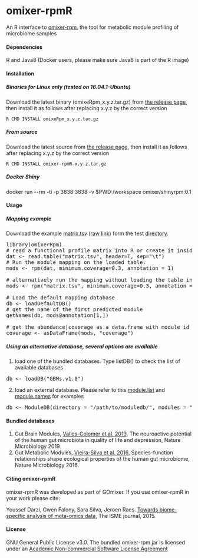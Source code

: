 # omixer-rpmR
An R interface to [omixer-rpm](https://github.com/raeslab/omixer-rpm), the tool for metabolic module profiling of microbiome samples

#### Dependencies 
R and Java8 (Docker users, please make sure Java8 is part of the R image)

#### Installation
##### Binaries for Linux only (tested on 16.04.1-Ubuntu) 
Download the latest binary (omixeRpm_x.y.z.tar.gz) from [the release page](https://github.com/omixer/omixer-rpmR/releases), then install it as 
follows after replacing x.y.z by the correct version 

<code>R CMD INSTALL omixeRpm_x.y.z.tar.gz</code>

##### From source
Download the latest source from [the release page](https://github.com/omixer/omixer-rpmR/releases), then install it as follows after replacing x.y.z by the correct version 

<code>R CMD INSTALL omixer-rpmR-x.y.z.tar.gz</code>

##### Docker Shiny
docker run --rm -ti -p 3838:3838 -v $PWD:/workspace omixer/shinyrpm:0.1

#### Usage

##### Mapping example
Download the example [matrix.tsv](https://github.com/omixer/omixer-rpmR/blob/master/test/matrix.tsv) ([raw link](https://raw.githubusercontent.com/omixer/omixer-rpmR/master/test/matrix.tsv)) form the test [directory](https://github.com/omixer/omixer-rpmR/blob/master/test).

<pre>library(omixerRpm)
# read a functional profile matrix into R or create it inside R. Please note that row.names should not be used while reading the matrix. 
dat &lt;- read.table("matrix.tsv", header=T, sep="\t")
# Run the module mapping on the loaded table.
mods &lt;- rpm(dat, minimum.coverage=0.3, annotation = 1)

# alternatively run the mapping without loading the table into R.
mods &lt;- rpm("matrix.tsv", minimum.coverage=0.3, annotation = 1)

# Load the default mapping database
db &lt;- loadDefaultDB()
# get the name of the first predicted module
getNames(db, mods@annotation[1,])

# get the abundance|coverage as a data.frame with module id and description
coverage <- asDataFrame(mods, "coverage")
</pre>


##### Using an alternative database, several options are available

1. load one of the bundled databases. Type listDB() to check the list of available databases
<pre>
db &lt;- loadDB("GBMs.v1.0")
</pre>

2. load an external database. Please refer to this [module.list](https://github.com/omixer/omixer-rpmR/blob/master/inst/extdata/GMMs.v1.07.txt) and [module.names](https://github.com/omixer/omixer-rpmR/blob/master/inst/extdata/GMMs.v1.07.names) for examples
<pre>
db &lt;- ModuleDB(directory = "/path/to/moduledb/", modules = "module.list", module.names.file="module.names")
</pre>

#### Bundled databases
1. Gut Brain Modules, [Valles-Colomer et al. 2019](https://www.nature.com/articles/s41564-018-0337-x), The neuroactive potential of the human gut microbiota in quality of life and depression, Nature Microbiology 2019.
2. Gut Metabolic Modules, [Vieira-Silva et al. 2016](https://www.nature.com/articles/nmicrobiol201688), Species-function relationships shape ecological properties of the human gut microbiome, Nature Microbiology 2016.

#### Citing omixer-rpmR
omixer-rpmR was developed as part of GOmixer. If you use omixer-rpmR in your work please cite: 

Youssef Darzi, Gwen Falony, Sara Silva, Jeroen Raes. [Towards biome-specific analysis of meta-omics data](https://www.nature.com/articles/ismej2015188), The ISME journal, 2015.

#### License
GNU General Public License v3.0. 
The bundled omixer-rpm.jar is licensed under an [Academic Non-commercial Software License Agreement](https://github.com/raeslab/omixer-rpm/blob/master/LICENSE)
